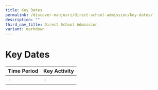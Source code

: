 ```yaml
---
title: Key Dates
permalink: /discover-manjusri/direct-school-admission/key-dates/
description: ""
third_nav_title: Direct School Admission
variant: markdown
---
```

# **Key Dates**

| Time Period                  | Key Activity                      |
|------------------------|-------------------------|
|-                                   | -|
